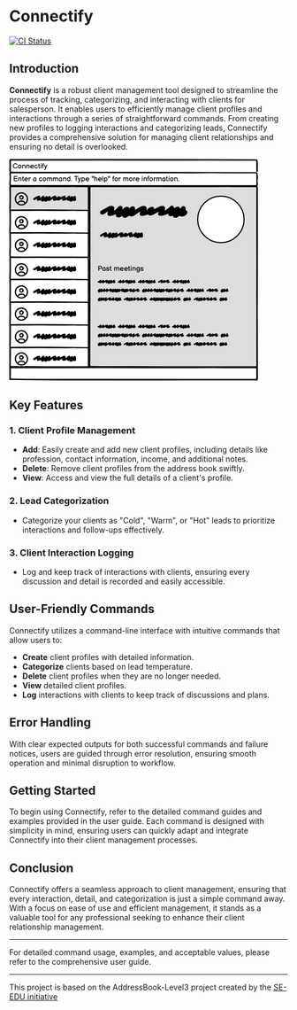# Connectify

[![CI Status](https://github.com/AY2324S1-CS2103T-F11-4/tp/workflows/Java%20CI/badge.svg)](https://github.com/AY2324S1-CS2103T-F11-4/tp/actions)

## Introduction

**Connectify** is a robust client management tool designed to streamline the process of tracking, categorizing, and interacting with clients for salesperson. It enables users to efficiently manage client profiles and interactions through a series of straightforward commands. From creating new profiles to logging interactions and categorizing leads, Connectify provides a comprehensive solution for managing client relationships and ensuring no detail is overlooked.

![UiMockup](docs/images/UiMockup.png)

## Key Features

### 1. **Client Profile Management**
- **Add**: Easily create and add new client profiles, including details like profession, contact information, income, and additional notes.
- **Delete**: Remove client profiles from the address book swiftly.
- **View**: Access and view the full details of a client's profile.

### 2. **Lead Categorization**
- Categorize your clients as "Cold", "Warm", or "Hot" leads to prioritize interactions and follow-ups effectively.

### 3. **Client Interaction Logging**
- Log and keep track of interactions with clients, ensuring every discussion and detail is recorded and easily accessible.

## User-Friendly Commands

Connectify utilizes a command-line interface with intuitive commands that allow users to:
- **Create** client profiles with detailed information.
- **Categorize** clients based on lead temperature.
- **Delete** client profiles when they are no longer needed.
- **View** detailed client profiles.
- **Log** interactions with clients to keep track of discussions and plans.

## Error Handling

With clear expected outputs for both successful commands and failure notices, users are guided through error resolution, ensuring smooth operation and minimal disruption to workflow.

## Getting Started

To begin using Connectify, refer to the detailed command guides and examples provided in the user guide. Each command is designed with simplicity in mind, ensuring users can quickly adapt and integrate Connectify into their client management processes.

## Conclusion

Connectify offers a seamless approach to client management, ensuring that every interaction, detail, and categorization is just a simple command away. With a focus on ease of use and efficient management, it stands as a valuable tool for any professional seeking to enhance their client relationship management.

---

For detailed command usage, examples, and acceptable values, please refer to the comprehensive user guide.

---

This project is based on the AddressBook-Level3 project created by the [SE-EDU initiative](https://se-education.org)
